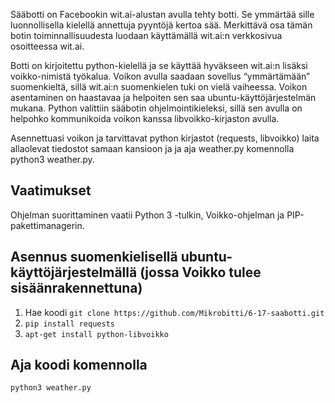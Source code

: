 Sääbotti on Facebookin wit.ai-alustan avulla tehty botti. Se ymmärtää sille luonnollisella kielellä annettuja pyyntöjä kertoa sää. Merkittävä osa tämän botin toiminnallisuudesta luodaan käyttämällä wit.ai:n verkkosivua osoitteessa wit.ai. 
 
Botti on kirjoitettu python-kielellä ja se käyttää hyväkseen wit.ai:n lisäksi voikko-nimistä työkalua. Voikon avulla saadaan sovellus “ymmärtämään” suomenkieltä, sillä wit.ai:n suomenkielen tuki on vielä vaiheessa. Voikon asentaminen on haastavaa ja helpoiten sen saa ubuntu-käyttöjärjestelmän mukana. Python valittiin sääbotin ohjelmointikieleksi, sillä sen avulla on helpohko kommunikoida voikon kanssa libvoikko-kirjaston avulla.
 
Asennettuasi voikon ja tarvittavat python kirjastot (requests, libvoikko) laita allaolevat tiedostot samaan kansioon ja ja aja weather.py komennolla python3 weather.py.

## Vaatimukset

Ohjelman suorittaminen vaatii Python 3 -tulkin, Voikko-ohjelman ja PIP-pakettimanagerin.

## Asennus suomenkielisellä ubuntu-käyttöjärjestelmällä (jossa Voikko tulee sisäänrakennettuna)


1. Hae koodi `git clone https://github.com/Mikrobitti/6-17-saabotti.git` 
2. `pip install requests`
3. `apt-get install python-libvoikko`

## Aja koodi komennolla

`python3 weather.py`
